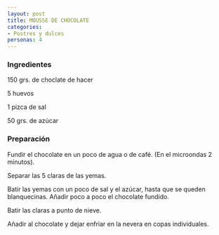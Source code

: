 ```yaml
---
layout: post
title: MOUSSE DE CHOCOLATE
categories:
- Postres y dulces
personas: 4 
---
```

<h3>Ingredientes</h3>
150 grs. de choclate de hacer

5 huevos

1 pizca de sal

50 grs. de azúcar

<h3>Preparación</h3>
Fundir el chocolate en un poco de agua o de café. (En el microondas 2 minutos).

Separar las 5 claras de las yemas.

Batir las yemas con un poco de sal y el azúcar, hasta que se queden blanquecinas. Añadir poco a poco el chocolate fundido.

Batir las claras a punto de nieve.

Añadir al chocolate y dejar enfriar en la nevera en copas individuales.